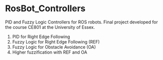 # RosBot_Controllers
PID and Fuzzy Logic Controllers for ROS robots. 
Final project developed for the course CE801 at the University of Essex.

1. PID for Right Edge Following
2. Fuzzy Logic for Right Edge Following (REF)
3. Fuzzy Logic for Obstacle Avoidance (OA)
4. Higher fuzzification with REF and OA
